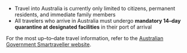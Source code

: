 - Travel into Australia is currently only limited to citizens, permanent residents, and immediate family members 
- All travelers who arrive in Australia must undergo **mandatory 14–day quarantine at designated facilities** in their port of arrival

For the most up–to–date travel information, refer to the [Australian Government Smartraveller website](https://www.smartraveller.gov.au/).
